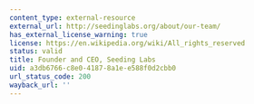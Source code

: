 ```yaml
---
content_type: external-resource
external_url: http://seedinglabs.org/about/our-team/
has_external_license_warning: true
license: https://en.wikipedia.org/wiki/All_rights_reserved
status: valid
title: Founder and CEO, Seeding Labs
uid: a3db6766-c8e0-4187-8a1e-e588f0d2cbb0
url_status_code: 200
wayback_url: ''
---
```

